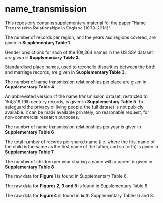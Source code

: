 # name_transmission

This repository contains supplementary material for the paper "Name Transmission Relationships in England (1838-2014)".

The number of records per region, and the years and regions covered, are given in **Supplementary Table 1**.

Gender predictions for each of the 100,364 names in the US SSA dataset are given in **Supplementary Table 2**.

Standardised place names, used to reconcile disparities between the birth and marriage records, are given in **Supplementary Table 3**.

The number of name transmission relationships per place are given in **Supplementary Table 4**.

An abbreviated version of the name transmission dataset, restricted to 154,518 19th century records, is given in **Supplementary Table 5**. To safeguard the privacy of living people, the full dataset is not publicly available. It can be made available privately, on reasonable request, for non-commercial research purposes.

The number of name transmission relationships per year is given in **Supplementary Table 6**.

The total number of records per shared name (i.e. where the first name of the child is the same as the first name of the father, and so forth) is given in **Supplementary Table 7**.

The number of children per year sharing a name with a parent is given in **Supplementary Table 8**.


The raw data for **Figure 1** is found in Supplementary Table 6.

The raw data for **Figures 2, 3 and 5** is found in Supplementary Table 8.

The raw data for **Figure 4** is found in both Supplementary Tables 6 and 8.
